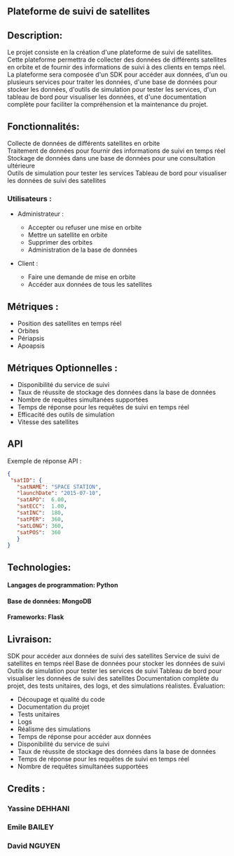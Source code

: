 ## Plateforme de suivi de satellites

## Description:
Le projet consiste en la création d'une plateforme de suivi de satellites. Cette plateforme permettra de collecter des données de différents satellites en orbite et de fournir des informations de suivi à des clients en temps réel. La plateforme sera composée d'un SDK pour accéder aux données, d'un ou plusieurs services pour traiter les données, d'une base de données pour stocker les données, d'outils de simulation pour tester les services, d'un tableau de bord pour visualiser les données, et d'une documentation complète pour faciliter la compréhension et la maintenance du projet.

## Fonctionnalités:

Collecte de données de différents satellites en orbite <br>
Traitement de données pour fournir des informations de suivi en temps réel <br>
Stockage de données dans une base de données pour une consultation ultérieure <br>
Outils de simulation pour tester les services
Tableau de bord pour visualiser les données de suivi des satellites

### Utilisateurs : 
 - Administrateur :
      - Accepter ou refuser une mise en orbite
      - Mettre un satellite en orbite
      - Supprimer des orbites
      - Administration de la base de données
      
 - Client : 
      - Faire une demande de mise en orbite
      - Accéder aux données de tous les satellites

## Métriques :

- Position des satellites en temps réel
- Orbites
- Périapsis
- Apoapsis


## Métriques Optionnelles : 

- Disponibilité du service de suivi
- Taux de réussite de stockage des données dans la base de données
- Nombre de requêtes simultanées supportées
- Temps de réponse pour les requêtes de suivi en temps réel
- Efficacité des outils de simulation
- Vitesse des satellites


## API

 Exemple de réponse API : 
 
 ```json
 {
  "satID": {
    "satNAME": "SPACE STATION",
    "launchDate": "2015-07-10",
    "satAPO":  6.00,
    "satECC":  1.00,
    "satINC":  180,
    "satPER":  360,
    "satLONG": 360,
    "satPOS":  360
    }
}
```

## Technologies:

#### Langages de programmation: Python
#### Base de données: MongoDB
#### Frameworks: Flask

## Livraison:

SDK pour accéder aux données de suivi des satellites
Service de suivi de satellites en temps réel
Base de données pour stocker les données de suivi
Outils de simulation pour tester les services de suivi
Tableau de bord pour visualiser les données de suivi des satellites
Documentation complète du projet, des tests unitaires, des logs, et des simulations réalistes.
Évaluation:

- Découpage et qualité du code
- Documentation du projet
- Tests unitaires
- Logs
- Réalisme des simulations
- Temps de réponse pour accéder aux données
- Disponibilité du service de suivi
- Taux de réussite de stockage des données dans la base de données
- Temps de réponse pour les requêtes de suivi en temps réel
- Nombre de requêtes simultanées supportées

## Credits : 

### Yassine DEHHANI
### Emile BAILEY
### David NGUYEN
